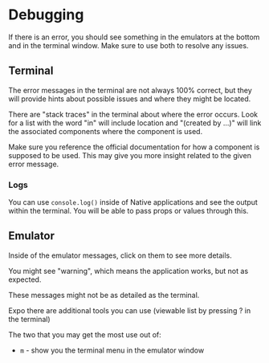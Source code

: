 # Debugging

If there is an error, you should see something in the emulators at the bottom and in the terminal window. Make sure to use both to resolve any issues.

## Terminal

The error messages in the terminal are not always 100% correct, but they will provide hints about possible issues and where they might be located.

There are "stack traces" in the terminal about where the error occurs. Look for a list with the word "in" will include location and "(created by ...)" will link the associated components where the component is used.

Make sure you reference the official documentation for how a component is supposed to be used. This may give you more insight related to the given error message.

### Logs

You can use `console.log()` inside of Native applications and see the output within the terminal. You will be able to pass props or values through this. 

## Emulator

Inside of the emulator messages, click on them to see more details.

You might see "warning", which means the application works, but not as expected.

These messages might not be as detailed as the terminal.

Expo there are additional tools you can use (viewable list by pressing ? in the terminal)

The two that you may get the most use out of:

- `m` - show you the terminal menu in the emulator window
